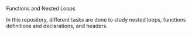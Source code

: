 Functions and Nested Loops

In this repository, different tasks are done to study nested loops, functions
definitions and declarations, and headers.
